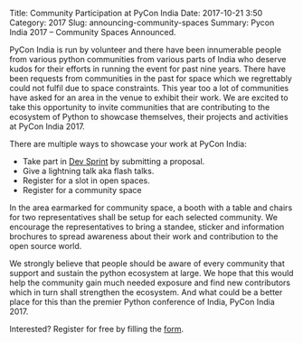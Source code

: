 ﻿Title: Community Participation at PyCon India
Date: 2017-10-21 3:50
Category: 2017
Slug: announcing-community-spaces
Summary: Pycon India 2017 – Community Spaces Announced.

PyCon India is run by volunteer and there have been innumerable people from various python communities from various parts of India who deserve kudos for their efforts in running the event for past nine years. There have been requests from communities in the past for space which we regrettably could not fulfil due to space constraints. This year too a lot of communities have asked for an area in the venue to exhibit their work. We are excited to take this opportunity to invite communities that are contributing to the ecosystem of Python to showcase themselves, their projects and activities at PyCon India 2017.

There are multiple ways to showcase your work at PyCon India:

- Take part in [Dev Sprint](https://in.pycon.org/cfp/dev-sprint-2017/proposals/) by submitting a proposal.
- Give a lightning talk aka flash talks.
- Register for a slot in open spaces.
- Register for a community space

In the area earmarked for community space, a booth with a table and chairs for two representatives shall be setup for each selected community. We encourage the representatives to bring a standee, sticker and information brochures to spread awareness about their work and contribution to the open source world.

We strongly believe that people should be aware of every community that support and sustain the python ecosystem at large. We hope that this would help the community gain much needed exposure and find new contributors which in turn shall strengthen the ecosystem. And what could be a better place for this than the premier Python conference of India, PyCon India 2017.

Interested? Register for free by filling the [form](https://docs.google.com/forms/d/e/1FAIpQLSdfS0FYzg1BG5uR2xyUKwU4ljLVftak1zkfhJRoCp1AlM8fKQ/viewform).

